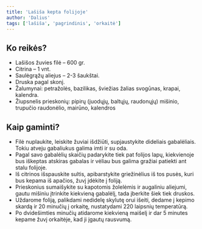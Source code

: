 ```yaml
---
title: 'Lašiša kepta folijoje'
author: 'Dalius'
tags: ['lašiša', 'pagrindinis', 'orkaitė']
---
```


## Ko reikės?

- Lašišos žuvies filė – 600 gr.
- Citrina – 1 vnt.
- Saulėgrąžų aliejus – 2-3 šaukštai.
- Druska pagal skonį.
- Žalumynai: petražolės, bazilikas, šviežias žalias svogūnas, krapai, kalendra.
- Žiupsnelis prieskonių: pipirų (juodųjų, baltųjų, raudonųjų) mišinio, trupučio
  raudonėlio, mairūno, kalendros

## Kaip gaminti?

- Filė nuplaukite, leiskite žuviai išdžiūti, supjaustykite dideliais
  gabalėliais. Tokiu atveju gabaliukus galima imti ir su oda.
- Pagal savo gabalėlių skaičių padarykite tiek pat folijos lapų, kiekvienoje
  bus iškeptas atskiras gabalas ir vėliau bus galima gražiai patiekti ant stalu
  folijoje.
- Iš citrinos išspauskite sultis, apibarstykite griežinėlius iš tos pusės, kuri
  bus kepama iš apačios, žuvį įdėkite į foliją.
- Prieskonius sumaišykite su kapotomis žolelėmis ir augaliniu aliejumi, gautu
  mišiniu įtrinkite kiekvieną gabalėlį, tada įberkite šiek tiek druskos.
- Uždarome foliją, palikdami nedidelę skylutę orui išeiti, dedame į kepimo
  skardą ir 20 minučių į orkaitę, nustatydami 220 laipsnių temperatūrą.
- Po dvidešimties minučių atidarome kiekvieną maišelį ir dar 5 minutes kepame
  žuvį orkaitėje, kad ji įgautų rausvumą.
